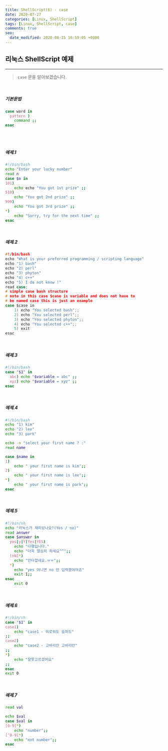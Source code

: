 ```yaml
---
title: ShellScript(6) - case
date: 2020-07-27
categories: [Linux, ShellScript]
tags: [Linux, ShellScript, case]
comments: true
seo:
  date_modified: 2020-08-15 16:59:05 +0900
---
```


## 리눅스 ShellScript 예제
---


> `case` 문을 알아보겠습니다.

<br>

##### 기본문법

``` bash
case word in
  pattern )
    command ;;
esac
```
<br>
<br>

##### 예제.1

``` bash
#!/bin/bash
echo "Enter your lucky number"
read n
case $n in
101)
    echo echo "You got 1st prize" ;;
510)
    echo "You got 2nd prize" ;;
999)
    echo "You got 3rd prize" ;;
*)
    echo "Sorry, try for the next time" ;;
esac
```

<br>

##### 예제.2

``` c
#!/bin/bash
echo "What is your preferred programming / scripting language"
echo "1) bash"
echo "2) perl"
echo "3) phyton"
echo "4) c++"
echo "5) I do not know !"
read case;
# simple case bash structure
# note in this case $case is variable and does not have to
# be named case this is just an example
case $case in
    1) echo "You selected bash";;
    2) echo "You selected perl";;
    3) echo "You selected phyton";;
    4) echo "You selected c++";;
    5) exit
esac
```

<br>

##### 예제.3

``` bash
#!/bin/bash
case "$1" in
  abc) echo "$variable = abc" ;;
  xyz) echo "$variable = xyz" ;;
esac
```

<br>

##### 예제.4

``` bash
#!/bin/bash
echo "1) kim"
echo "2) lee"
echo "3) park"

echo -n "select your first name ? :"
read name

case $name in
1)
    echo " your first name is kim";;
2)
    echo " your first name is lee";;
*)
    echo " your first name is park";;
esac
```

<br>

##### 예제.5

``` bash
#!/bin/sh
echo "리눅스가 재미있나요?(Yes / no)"
read answer
case $answer in
  yes|y|Y|Yes|YES)
    echo "다행입니다."
    echo "더욱 열심히 하세요^^";;
  [nN]*)
    echo "안타깝네요.ㅠㅠ";;
  *)
    echo "yes 아니면 no 만 입력했어야죠"
    exit 1;;
esac
    exit 0
```

<br>

##### 예제.6

``` bash
#!/bin/sh
case "$1" in
case1)
    echo "case1 - 외로워도 슬퍼도"
;;
case2)
    echo "case2 - 고바리안 고바리안"
;;
*)
    echo "잘못고르셨어요"
;;
esac
exit 0
```

<br>

##### 예제.7

``` bash
read val

echo $val
case $val in
[0-9]*)
    echo "number";;
[^0-9]*)
    echo "not number";;
esac
```
